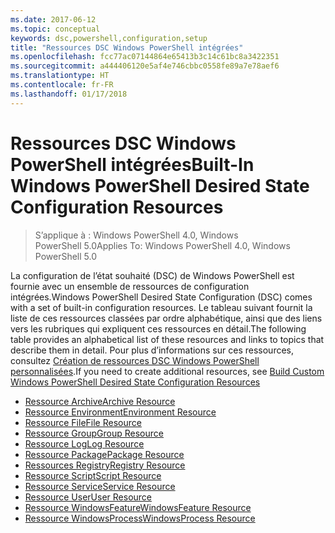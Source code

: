 ```yaml
---
ms.date: 2017-06-12
ms.topic: conceptual
keywords: dsc,powershell,configuration,setup
title: "Ressources DSC Windows PowerShell intégrées"
ms.openlocfilehash: fcc77ac07144864e65413b3c14c61bc8a3422351
ms.sourcegitcommit: a444406120e5af4e746cbbc0558fe89a7e78aef6
ms.translationtype: HT
ms.contentlocale: fr-FR
ms.lasthandoff: 01/17/2018
---
```

# <a name="built-in-windows-powershell-desired-state-configuration-resources"></a><span data-ttu-id="33faf-103">Ressources DSC Windows PowerShell intégrées</span><span class="sxs-lookup"><span data-stu-id="33faf-103">Built-In Windows PowerShell Desired State Configuration Resources</span></span>

> <span data-ttu-id="33faf-104">S’applique à : Windows PowerShell 4.0, Windows PowerShell 5.0</span><span class="sxs-lookup"><span data-stu-id="33faf-104">Applies To: Windows PowerShell 4.0, Windows PowerShell 5.0</span></span>

<span data-ttu-id="33faf-105">La configuration de l’état souhaité (DSC) de Windows PowerShell est fournie avec un ensemble de ressources de configuration intégrées.</span><span class="sxs-lookup"><span data-stu-id="33faf-105">Windows PowerShell Desired State Configuration (DSC) comes with a set of built-in configuration resources.</span></span> <span data-ttu-id="33faf-106">Le tableau suivant fournit la liste de ces ressources classées par ordre alphabétique, ainsi que des liens vers les rubriques qui expliquent ces ressources en détail.</span><span class="sxs-lookup"><span data-stu-id="33faf-106">The following table provides an alphabetical list of these resources and links to topics that describe them in detail.</span></span> <span data-ttu-id="33faf-107">Pour plus d’informations sur ces ressources, consultez [Création de ressources DSC Windows PowerShell personnalisées](authoringResource.md).</span><span class="sxs-lookup"><span data-stu-id="33faf-107">If you need to create additional resources, see [Build Custom Windows PowerShell Desired State Configuration Resources](authoringResource.md)</span></span>

* [<span data-ttu-id="33faf-108">Ressource Archive</span><span class="sxs-lookup"><span data-stu-id="33faf-108">Archive Resource</span></span>](archiveResource.md)
* [<span data-ttu-id="33faf-109">Ressource Environment</span><span class="sxs-lookup"><span data-stu-id="33faf-109">Environment Resource</span></span>](environmentResource.md)
* [<span data-ttu-id="33faf-110">Ressource File</span><span class="sxs-lookup"><span data-stu-id="33faf-110">File Resource</span></span>](fileResource.md)
* [<span data-ttu-id="33faf-111">Ressource Group</span><span class="sxs-lookup"><span data-stu-id="33faf-111">Group Resource</span></span>](groupResource.md)
* [<span data-ttu-id="33faf-112">Ressource Log</span><span class="sxs-lookup"><span data-stu-id="33faf-112">Log Resource</span></span>](logResource.md)
* [<span data-ttu-id="33faf-113">Ressource Package</span><span class="sxs-lookup"><span data-stu-id="33faf-113">Package Resource</span></span>](packageResource.md)
* [<span data-ttu-id="33faf-114">Ressources Registry</span><span class="sxs-lookup"><span data-stu-id="33faf-114">Registry Resource</span></span>](registryResource.md)
* [<span data-ttu-id="33faf-115">Ressource Script</span><span class="sxs-lookup"><span data-stu-id="33faf-115">Script Resource</span></span>](scriptResource.md)
* [<span data-ttu-id="33faf-116">Ressource Service</span><span class="sxs-lookup"><span data-stu-id="33faf-116">Service Resource</span></span>](serviceResource.md)
* [<span data-ttu-id="33faf-117">Ressource User</span><span class="sxs-lookup"><span data-stu-id="33faf-117">User Resource</span></span>](userResource.md)
* [<span data-ttu-id="33faf-118">Ressource WindowsFeature</span><span class="sxs-lookup"><span data-stu-id="33faf-118">WindowsFeature Resource</span></span>](windowsfeatureResource.md)
* [<span data-ttu-id="33faf-119">Ressource WindowsProcess</span><span class="sxs-lookup"><span data-stu-id="33faf-119">WindowsProcess Resource</span></span>](windowsProcessResource.md)

